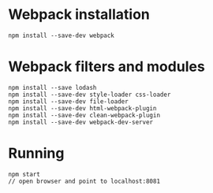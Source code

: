 # Webpack installation
````
npm install --save-dev webpack
````

# Webpack filters and modules
````
npm install --save lodash
npm install --save-dev style-loader css-loader
npm install --save-dev file-loader
npm install --save-dev html-webpack-plugin
npm install --save-dev clean-webpack-plugin
npm install --save-dev webpack-dev-server
````

# Running
````
npm start
// open browser and point to localhost:8081
````
